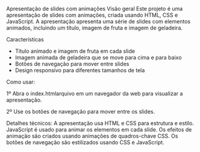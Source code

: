Apresentação de slides com animações
Visão geral
Este projeto é uma apresentação de slides com animações, criada usando HTML, CSS e JavaScript. A apresentação apresenta uma série de slides com elementos animados, incluindo um título, imagem de fruta e imagem de geladeira.

Características
* Título animado e imagem de fruta em cada slide
* Imagem animada de geladeira que se move para cima e para baixo
* Botões de navegação para mover entre slides
* Design responsivo para diferentes tamanhos de tela

Como usar:

1º Abra o index.htmlarquivo em um navegador da web para visualizar a apresentação.

2º Use os botões de navegação para mover entre os slides.

Detalhes técnicos:
A apresentação usa HTML e CSS para estrutura e estilo.
JavaScript é usado para animar os elementos em cada slide.
Os efeitos de animação são criados usando animações de quadros-chave CSS.
Os botões de navegação são estilizados usando CSS e JavaScript.
